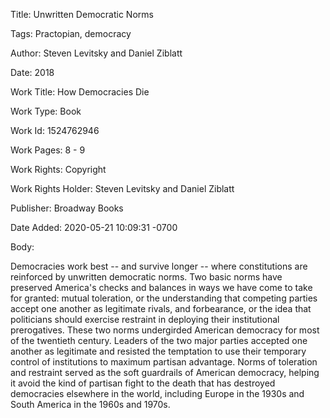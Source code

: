 Title:  Unwritten Democratic Norms

Tags:   Practopian, democracy

Author: Steven Levitsky and Daniel Ziblatt

Date:   2018

Work Title: How Democracies Die

Work Type: Book

Work Id: 1524762946

Work Pages: 8 - 9

Work Rights: Copyright

Work Rights Holder: Steven Levitsky and Daniel Ziblatt

Publisher: Broadway Books

Date Added: 2020-05-21 10:09:31 -0700

Body: 

Democracies work best -- and survive longer -- where constitutions are reinforced by unwritten democratic norms. Two basic norms have preserved America's checks and balances in ways we have come to take for granted: mutual toleration, or the understanding that competing parties accept one another as legitimate rivals, and forbearance, or the idea that politicians should exercise restraint in deploying their institutional prerogatives. These two norms undergirded American democracy for most of the twentieth century. Leaders of the two major parties accepted one another as legitimate and resisted the temptation to use their temporary control of institutions to maximum partisan advantage. Norms of toleration and restraint served as the soft guardrails of American democracy, helping it avoid the kind of partisan fight to the death that has destroyed democracies elsewhere in the world, including Europe in the 1930s and South America in the 1960s and 1970s.

